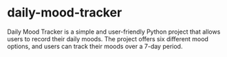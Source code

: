 # daily-mood-tracker
Daily Mood Tracker is a simple and user-friendly Python project that allows users to record their daily moods. The project offers six different mood options, and users can track their moods over a 7-day period.
